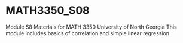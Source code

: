 # MATH3350_S08
Module S8 Materials for MATH 3350 University of North Georgia
This module includes basics of correlation and simple linear regression
